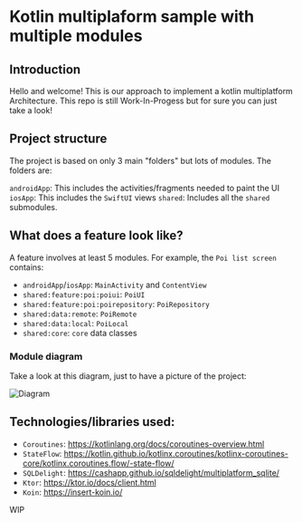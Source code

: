 # Kotlin multiplaform sample with multiple modules

## Introduction

Hello and welcome! This is our approach to implement a kotlin multiplatform Architecture.
This repo is still Work-In-Progess but for sure you can just take a look!

## Project structure

The project is based on only 3 main "folders" but lots of modules. The folders are:

`androidApp`: This includes the activities/fragments needed to paint the UI
`iosApp`: This includes the `SwiftUI` views
`shared`: Includes all the `shared` submodules.

## What does a feature look like?

A feature involves at least 5 modules. For example, the `Poi list screen` contains:

- `androidApp`/`iosApp`: `MainActivity` and `ContentView`
- `shared:feature:poi:poiui`: `PoiUI`
- `shared:feature:poi:poirepository`: `PoiRepository`
- `shared:data:remote`: `PoiRemote`
- `shared:data:local`: `PoiLocal`
- `shared:core`: `core` data classes

### Module diagram

Take a look at this diagram, just to have a picture of the project:

![Diagram](https://github.com/worldline-spain/kmm_multimodule/blob/master/art/diagram.jpeg?raw=true "Diagram")

## Technologies/libraries used:

- `Coroutines`: https://kotlinlang.org/docs/coroutines-overview.html
- `StateFlow`: https://kotlin.github.io/kotlinx.coroutines/kotlinx-coroutines-core/kotlinx.coroutines.flow/-state-flow/
- `SQLDelight`: https://cashapp.github.io/sqldelight/multiplatform_sqlite/
- `Ktor`: https://ktor.io/docs/client.html
- `Koin`: https://insert-koin.io/

WIP

